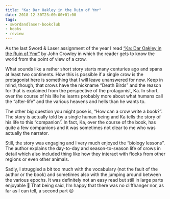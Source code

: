 ```yaml
---
title: "Ka: Dar Oakley in the Ruin of Ymr"
date: 2018-12-30T23:00:00+01:00
tags:
- swordandlaser-bookclub
- books
- review
---
```


As the last Sword & Laser assignment of the year I read [“Ka: Dar Oakley in the Ruin of Ymr”](https://www.goodreads.com/book/show/34466930) by John Crowley in which the reader gets to know the world from the point of view of a crow. 

What sounds like a rather short story starts many centuries ago and spans at least two continents. How this is possible if a single crow is the protagonist here is something that I will leave unanswered for now. Keep in mind, though, that crows have the nickname “Death Birds” and the reason for that is explained from the perspective of the protagonist, Ka. In short, over the course of his life he learns probably more about what humans call the “after-life” and the various heavens and hells than he wants to.

The other big question you might pose is, “How can a crow write a book?”. The story is actually told by a single human being and Ka tells the story of his life to this “companion”. In fact, Ka, over the course of the book, has quite a few companions and it was sometimes not clear to me who was actually the narrator.

Still, the story was engaging and I very much enjoyed the “biology lessons”. The author explains the day-to-day and season-to-season life of crows in detail which also included thing like how they interact with flocks from other regions or even other animals.

Sadly, I struggled a bit too much with the vocabulary (not the fault of the author or the book) and sometimes also with the jumping around between the various epochs. It was definitely not an easy read but still in large parts enjoyable 🙂 That being said, I’m happy that there was no cliffhanger nor, as far as I can tell, a second part 😉
